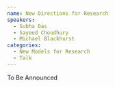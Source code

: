 ```yaml
---
name: New Directions for Research
speakers:
  - Subha Das
  - Sayeed Choudhury
  - Michael Blackhurst
categories:
  - New Models for Research
  - Talk
---
```


To Be Announced
